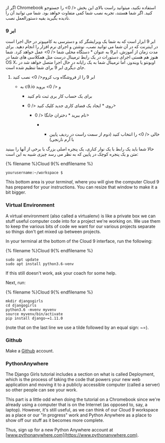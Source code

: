 اگر از Chromebook استفاده نکنید، میتوانید  راست بالای این بخش </ 0> را جستوجو کنید. اگر شما هستند، تجربه نصب شما کمی متفاوت خواهد بود. شما می توانید آن را نادیده بگیرید بقیه دستورالعمل نصب.</p> 

### ابر 9

ابر 9 ابزار است که به شما یک ویرایشگر کد و دسترسی به کامپیوتر در حال اجرا است در اینترنت که در آن شما می توانید نصب، نوشتن و اجرای نرم افزار را انجام دهید. برای مدت زمان از آموزش، ابر9 به عنوان * دستگاه محلی شما </ 0> عمل خواهد کرد. شما هنوز هم هستی اجرای دستورات در یک رابط ترمینال درست مثل همکلاسی های شما در OS X، اوبونتو یا ویندوز، اما ترمینال شما به یک رایانه در حال اجرا متصل خواهد شد در جای دیگری ابر 9 برای شما تنظیم شده است.</p> 

1. ابر 9 را از  فروشگاه وب کروم</ 0> نصب کنید</li> 
    
    - به  c9.io و </ 0> بروید</li> 
        
        - برای یک حساب کار بری ثبت نام کنید
        - روی * ایجاد یک فضای کاری جدید کلیک کنید </ 0></li> 
            
            - نام ببرید * دختران جانگا </ 0></li> 
                
                - * خالی </ 0> را انتخاب کنید (دوم از سمت راست در ردیف پایین با آرم نارنجی)</li> </ol> 
                    
                    حالا شما باید یک رابط با یک نوار کناری، یک پنجره اصلی بزرگ با برخی از آنها را ببینید متن و یک پنجره کوچک در پایین که به نظر می رسد چیزی شبیه به این است:
                    
                    {% filename %}Cloud 9{% endfilename %}
                    
                        yourusername:~/workspace $
                        
                    
                    This bottom area is your *terminal*, where you will give the computer Cloud 9 has prepared for your instructions. You can resize that window to make it a bit bigger.
                    
                    ### Virtual Environment
                    
                    A virtual environment (also called a virtualenv) is like a private box we can stuff useful computer code into for a project we're working on. We use them to keep the various bits of code we want for our various projects separate so things don't get mixed up between projects.
                    
                    In your terminal at the bottom of the Cloud 9 interface, run the following:
                    
                    {% filename %}Cloud 9{% endfilename %}
                    
                        sudo apt update
                        sudo apt install python3.6-venv
                        
                    
                    If this still doesn't work, ask your coach for some help.
                    
                    Next, run:
                    
                    {% filename %}Cloud 9{% endfilename %}
                    
                        mkdir djangogirls
                        cd djangogirls
                        python3.6 -mvenv myvenv
                        source myvenv/bin/activate
                        pip install django~=1.11.0
                        
                    
                    (note that on the last line we use a tilde followed by an equal sign: ~=).
                    
                    ### Github
                    
                    Make a [Github](https://github.com) account.
                    
                    ### PythonAnywhere
                    
                    The Django Girls tutorial includes a section on what is called Deployment, which is the process of taking the code that powers your new web application and moving it to a publicly accessible computer (called a server) so other people can see your work.
                    
                    This part is a little odd when doing the tutorial on a Chromebook since we're already using a computer that is on the Internet (as opposed to, say, a laptop). However, it's still useful, as we can think of our Cloud 9 workspace as a place or our "in progress" work and Python Anywhere as a place to show off our stuff as it becomes more complete.
                    
                    Thus, sign up for a new Python Anywhere account at [www.pythonanywhere.com](https://www.pythonanywhere.com).
